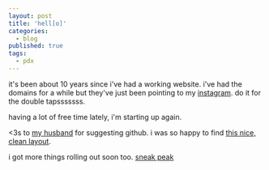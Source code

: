 ```yaml
---
layout: post
title: 'hell[o]'
categories:
  - blog
published: true
tags:
  - pdx
---
```

it's been about 10 years since i've had a working website. i've had the domains for a while but they've just been pointing to my [instagram](http://instagram.com/samdavid). do it for the double tapsssssss.

having a lot of free time lately, i'm starting up again. 

<3s to [my husband](http://codyrobert.com) for suggesting github. i was so happy to find [this nice, clean layout](https://github.com/swanson/lagom).

i got more things rolling out soon too. [sneak peak](http://instagram.com/whiskeyandboardgames)
